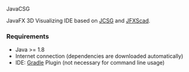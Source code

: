 JavaCSG

JavaFX 3D Visualizing IDE based on [JCSG](https://github.com/miho/JCSG) and [JFXScad](https://github.com/miho/JFXScad).

### Requirements

- Java >= 1.8
- Internet connection (dependencies are downloaded automatically)
- IDE: [Gradle](http://www.gradle.org/) Plugin (not necessary for command line usage)
